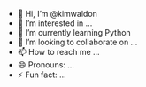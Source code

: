 - 👋 Hi, I’m @kimwaldon
- 👀 I’m interested in ...
- 🌱 I’m currently learning Python
- 💞️ I’m looking to collaborate on ...
- 📫 How to reach me ...
- 😄 Pronouns: ...
- ⚡ Fun fact: ...

<!---
kimwaldon/kimwaldon is a ✨ special ✨ repository because its `README.md` (this file) appears on your GitHub profile.
You can click the Preview link to take a look at your changes.
--->
